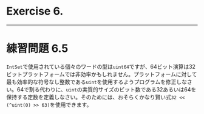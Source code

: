 # Exercise 6.

---
# 練習問題 6.5
`IntSet`で使用されている個々のワードの型は`uint64`ですが、64ビット演算は32ビットプラットフォームでは非効率かもしれません。プラットフォームに対して最も効率的な符号なし整数である`uint`を使用するようプログラムを修正しなさい。64で割る代わりに、`uint`の実質的サイズのビット数である32あるいは64を保持する定数を定義しなさい。そのためには、おそらくかなり賢い式`32 << (^uint(0) >> 63)`を使用できます。
